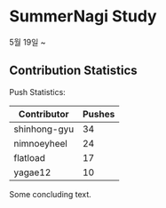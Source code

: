# SummerNagi Study

5월 19일 ~ 

## Contribution Statistics

Push Statistics:

| Contributor | Pushes |
| ----------- | ------ |
| shinhong-gyu | 34 |
| nimnoeyheel | 24 |
| flatload | 17 |
| yagae12 | 10 |

Some concluding text.
